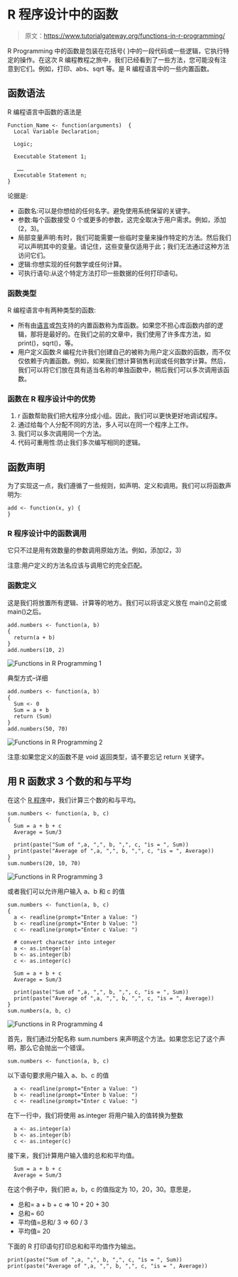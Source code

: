# R 程序设计中的函数

> 原文：<https://www.tutorialgateway.org/functions-in-r-programming/>

R Programming 中的函数是包装在花括号{ }中的一段代码或一些逻辑，它执行特定的操作。在这次 R 编程教程之旅中，我们已经看到了一些方法，您可能没有注意到它们。例如，打印、abs、sqrt 等。是 R 编程语言中的一些内置函数。

## 函数语法

R 编程语言中函数的语法是

```
Function_Name <- function(arguments)  {
  Local Variable Declaration;

  Logic;

  Executable Statement 1;

   ……
  Executable Statement n;
}
```

论据是:

*   函数名:可以是你想给的任何名字。避免使用系统保留的关键字。
*   参数:每个函数接受 0 个或更多的参数，这完全取决于用户需求。例如，添加(2，3)。
*   局部变量声明:有时，我们可能需要一些临时变量来操作特定的方法。然后我们可以声明其中的变量。请记住，这些变量仅适用于此；我们无法通过这种方法访问它们。
*   逻辑:你想实现的任何数学或任何计算。
*   可执行语句:从这个特定方法打印一些数据的任何打印语句。

### 函数类型

R 编程语言中有两种类型的函数:

*   所有由[语言](https://www.tutorialgateway.org/r-programming/)或[包](https://www.tutorialgateway.org/install-r-packages/)支持的内置函数称为库函数。如果您不担心库函数内部的逻辑，那将是最好的。在我们之前的文章中，我们使用了许多库方法，如 print()，sqrt()，等。
*   用户定义函数:R 编程允许我们创建自己的被称为用户定义函数的函数，而不仅仅依赖于内置函数。例如，如果我们想计算销售利润或任何数学计算。然后，我们可以将它们放在具有适当名称的单独函数中，稍后我们可以多次调用该函数。

### 函数在 R 程序设计中的优势

1.  r 函数帮助我们把大程序分成小组。因此，我们可以更快更好地调试程序。
2.  通过给每个人分配不同的方法，多人可以在同一个程序上工作。
3.  我们可以多次调用同一个方法。
4.  代码可重用性:防止我们多次编写相同的逻辑。

## 函数声明

为了实现这一点，我们遵循了一些规则，如声明、定义和调用。我们可以将函数声明为:

```
add <- function(x, y) {
}
```

### R 程序设计中的函数调用

它只不过是用有效数量的参数调用原始方法。例如，添加(2，3)

注意:用户定义的方法名应该与调用它的完全匹配。

### 函数定义

这是我们将放置所有逻辑、计算等的地方。我们可以将该定义放在 main()之前或 main()之后。

```
add.numbers <- function(a, b)
{
  return(a + b)
}
add.numbers(10, 2)
```

![Functions in R Programming 1](img/8f596404706133f4370f9b5c989b2f01.png)

典型方式–详细

```
add.numbers <- function(a, b)
{
  Sum <- 0
  Sum = a + b
  return (Sum)
}
add.numbers(50, 70)
```

![Functions in R Programming 2](img/b19bd23be463c0b343a892d1ac2bfc33.png)

注意:如果您定义的函数不是 void 返回类型，请不要忘记 return 关键字。

## 用 R 函数求 3 个数的和与平均

在这个 [R 程序](https://www.tutorialgateway.org/r-programming/)中，我们计算三个数的和与平均。

```
sum.numbers <- function(a, b, c)
{
  Sum = a + b + c
  Average = Sum/3

  print(paste("Sum of ",a, ",", b, ",", c, "is = ", Sum))
  print(paste("Average of ",a, ",", b, ",", c, "is = ", Average))
}
sum.numbers(20, 10, 70)
```

![Functions in R Programming 3](img/1551b4c3d4cbc7afd7a6e8c151d98df7.png)

或者我们可以允许用户输入 a、b 和 c 的值

```
sum.numbers <- function(a, b, c)
{
  a <- readline(prompt="Enter a Value: ")
  b <- readline(prompt="Enter b Value: ")
  c <- readline(prompt="Enter c Value: ")

  # convert character into integer
  a <- as.integer(a)
  b <- as.integer(b)
  c <- as.integer(c)

  Sum = a + b + c
  Average = Sum/3

  print(paste("Sum of ",a, ",", b, ",", c, "is = ", Sum))
  print(paste("Average of ",a, ",", b, ",", c, "is = ", Average))
}
sum.numbers(a, b, c)

```

![Functions in R Programming 4](img/090873ded8e9bc05259c91038fe4196e.png)

首先，我们通过分配名称 sum.numbers 来声明这个方法。如果您忘记了这个声明，那么它会抛出一个错误。

```
sum.numbers <- function(a, b, c)
```

以下语句要求用户输入 a、b、c 的值

```
  a <- readline(prompt="Enter a Value: ")
  b <- readline(prompt="Enter b Value: ")
  c <- readline(prompt="Enter c Value: ")
```

在下一行中，我们将使用 as.integer 将用户输入的值转换为整数

```
  a <- as.integer(a)
  b <- as.integer(b)
  c <- as.integer(c)
```

接下来，我们计算用户输入值的总和和平均值。

```
  Sum = a + b + c
  Average = Sum/3
```

在这个例子中，我们把 a，b，c 的值指定为 10，20，30。意思是，

*   总和= a + b + c => 10 + 20 + 30
*   总和= 60
*   平均值=总和/ 3 => 60 / 3
*   平均值= 20

下面的 R 打印语句打印总和和平均值作为输出。

```
print(paste("Sum of ",a, ",", b, ",", c, "is = ", Sum))
print(paste("Average of ",a, ",", b, ",", c, "is = ", Average))
```